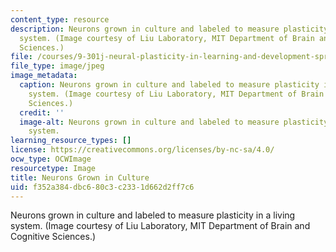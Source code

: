 ```yaml
---
content_type: resource
description: Neurons grown in culture and labeled to measure plasticity in a living
  system. (Image courtesy of Liu Laboratory, MIT Department of Brain and Cognitive
  Sciences.)
file: /courses/9-301j-neural-plasticity-in-learning-and-development-spring-2002/f352a384dbc680c3c2331d662d2ff7c6_9-301s02.jpg
file_type: image/jpeg
image_metadata:
  caption: Neurons grown in culture and labeled to measure plasticity in a living
    system. (Image courtesy of Liu Laboratory, MIT Department of Brain and Cognitive
    Sciences.)
  credit: ''
  image-alt: Neurons grown in culture and labeled to measure plasticity in a living
    system.
learning_resource_types: []
license: https://creativecommons.org/licenses/by-nc-sa/4.0/
ocw_type: OCWImage
resourcetype: Image
title: Neurons Grown in Culture
uid: f352a384-dbc6-80c3-c233-1d662d2ff7c6
---
```

Neurons grown in culture and labeled to measure plasticity in a living system. (Image courtesy of Liu Laboratory, MIT Department of Brain and Cognitive Sciences.)